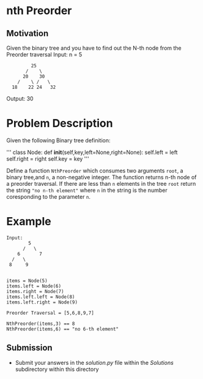 # nth Preorder 

## Motivation
Given the binary tree and you have to find out the N-th node from the Preorder traversal 
Input: n = 5
            
             25
           /    \
          20    30
        /    \ /   \
      18    22 24   32

Output: 30
 

# Problem Description
Given the following Binary tree definition:

'''
class Node: 
	def __init__(self,key,left=None,right=None): 
		self.left = left
		self.right = right
		self.key = key
'''

Define a function `NthPreorder` which consumes two arguments `root`, a binary tree,and `n`, a non-negative integer. The function returns n-th node of a preorder traversal. If there are less than `n` elements in the tree `root` return the string `"no n-th element"` where `n` in the string is the number coresponding to the parameter `n`. 

# Example
```
Input:
        5
      /   \
    6       7
  /   \
 8     9


items = Node(5)
items.left = Node(6)
items.right = Node(7)
items.left.left = Node(8)
items.left.right = Node(9)

Preorder Traversal = [5,6,8,9,7]

NthPreorder(items,3) == 8
NthPreorder(items,6) == "no 6-th element"
 ```

## Submission
* Submit your answers in the *solution.py* file within the *Solutions* subdirectory within this directory